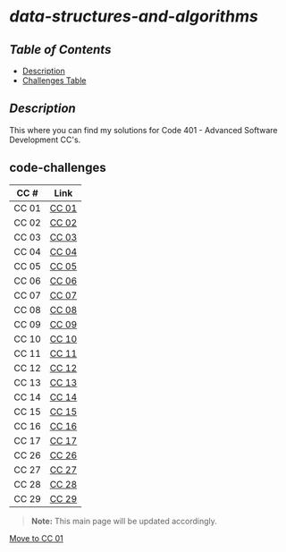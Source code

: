 # ***data-structures-and-algorithms***

## ***Table of Contents***

- [Description](#description)
- [Challenges Table](#code-challenges)

## ***Description***

This where you can find my solutions for Code 401 - Advanced Software Development CC's.

## code-challenges

| CC #      | Link |
| ----------- | ----------- |
| CC 01     | [CC 01](./array_reverse/README.md) |
| CC 02     | [CC 02](./array_insert_shift/README.md) |
| CC 03     | [CC 03](./array_binary_search/README.md) |
| CC 04     | [CC 04](./mock_interview1/README.md) |
| CC 05     | [CC 05](./linked_list/README.md) |
| CC 06     | [CC 06](./linked_list_insertions/README.md) |
| CC 07     | [CC 07](./mock_interview2/README.md) |
| CC 08     | [CC 08](./linked_list_zip/README.md) |
| CC 09     | [CC 09](./mock_interview3/README.md) |
| CC 10     | [CC 10](./stack_and_queue/README.md) |
| CC 11     | [CC 11](./stack_queue_pseudo/README.md) |
| CC 12     | [CC 12](./stack-queue-animal-shelter/README.md) |
| CC 13     | [CC 13](./stack-queue-brackets/README.md) |
| CC 14     | [CC 14](./mock-interview4/README.md) |
| CC 15     | [CC 15](./trees/README.md) |
| CC 16     | [CC 16](./tree-max/README.md) |
| CC 17     | [CC 17](./tree-breadth-first/README.md) |
| CC 26     | [CC 26](./sorting/insertion/README.md) |
| CC 27     | [CC 27](./sorting/merge/README.md) |
| CC 28     | [CC 28](./sorting/compersions/compersions.py) |
| CC 29     | [CC 29](./sorting/insertion/README.md) |

> **Note:** This main page will be updated accordingly.

[Move to CC 01](./array_reverse/README.md)
